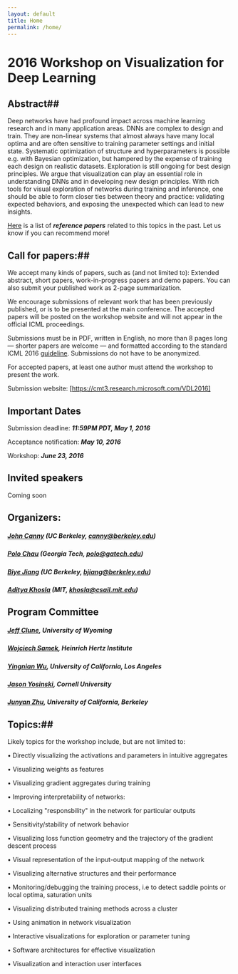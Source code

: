 ```yaml
---
layout: default
title: Home
permalink: /home/
---
```


# 2016 Workshop on Visualization for Deep Learning



## Abstract##

Deep networks have had profound impact across machine learning research and in many application areas. DNNs are complex to design and train. They are non-linear systems that almost always have many local optima and are often sensitive to training parameter settings and initial state. Systematic optimization of structure and hyperparameters is possible e.g. with Bayesian optimization, but hampered by the expense of training each design on realistic datasets. Exploration is still ongoing for best design principles. We argue that visualization can play an essential role in understanding DNNs and in developing new design principles. With rich tools for visual exploration of networks during training and inference, one should be able to form closer ties between theory and practice: validating expected behaviors, and exposing the unexpected which can lead to new insights. 

[Here] is a list of ***reference papers*** related to this topics in the past. Let us know if you can recommend more!  

## Call for papers:## 
We accept many kinds of papers, such as (and not limited to): 
Extended abstract, short papers, work-in-progress papers and demo papers. You can also submit your published work as 2-page summarization.

We encourage submissions of relevant work that has been previously published, or is to be presented at the main conference. The accepted papers will be posted on the workshop website and will not appear in the official ICML proceedings.

Submissions must be in PDF, written in English, no more than 8 pages long — shorter papers are welcome — and formatted according to the standard ICML 2016 [guideline]. Submissions do not have to be anonymized.

For accepted papers, at least one author must attend the workshop to present the work.

Submission website: [https://cmt3.research.microsoft.com/VDL2016]

## Important Dates ##

Submission deadline: ***11:59PM PDT, May 1, 2016***

Acceptance notification:  ***May 10, 2016***

Workshop: ***June 23, 2016***


## Invited speakers ##
Coming soon

## Organizers:
	
##### [John Canny] (UC Berkeley, canny@berkeley.edu)

##### [Polo Chau] (Georgia Tech, polo@gatech.edu)

##### [Biye Jiang] (UC Berkeley, bjiang@berkeley.edu)

##### [Aditya Khosla] (MIT, khosla@csail.mit.edu)

## Program Committee ##

##### [Jeff Clune], University of Wyoming

##### [Wojciech Samek], Heinrich Hertz Institute
 
##### [Yingnian Wu], University of California, Los Angeles

##### [Jason Yosinski], Cornell University

##### [Junyan Zhu], University of California, Berkeley


## Topics:##
Likely topics for the workshop include, but are not limited to:

•	Directly visualizing the activations and parameters in intuitive aggregates

•	Visualizing weights as features

•	Visualizing gradient aggregates during training

•	Improving interpretability of networks:

•	Localizing "responsbility" in the network for particular outputs

•	Sensitivity/stability of network behavior

•	Visualizing loss function geometry and the trajectory of the gradient descent process

•	Visual representation of the input-output mapping of the network

•	Visualizing alternative structures and their performance

•	Monitoring/debugging the training process, i.e to detect saddle points or local optima, saturation units

•	Visualizing distributed training methods across a cluster

•	Using animation in network visualization

•	Interactive visualizations for exploration or parameter tuning

•	Software architectures for effective visualization

•	Visualization and interaction user interfaces






[Biye Jiang]: http://byeah.github.io
[John Canny]: http://www.eecs.berkeley.edu/~jfc/
[Polo Chau]: http://www.cc.gatech.edu/~dchau/
[Aditya Khosla]: https://people.csail.mit.edu/khosla/
[guideline]: http://icml.cc/2016/?page_id=151
[https://cmt3.research.microsoft.com/VDL2016]: https://cmt3.research.microsoft.com/VDL2016
[Here]: /reference	
[Jeff Clune]: http://jeffclune.com/
[Wojciech Samek]: http://iphome.hhi.de/samek/
[Yingnian Wu]: http://www.stat.ucla.edu/~ywu/
[Jason Yosinski]: http://yosinski.com/
[Junyan Zhu]: http://www.eecs.berkeley.edu/~junyanz/

<script>
  (function(i,s,o,g,r,a,m){i['GoogleAnalyticsObject']=r;i[r]=i[r]||function(){
  (i[r].q=i[r].q||[]).push(arguments)},i[r].l=1*new Date();a=s.createElement(o),
  m=s.getElementsByTagName(o)[0];a.async=1;a.src=g;m.parentNode.insertBefore(a,m)
  })(window,document,'script','https://www.google-analytics.com/analytics.js','ga');

  ga('create', 'UA-48160406-2', 'auto');
  ga('send', 'pageview');

</script>